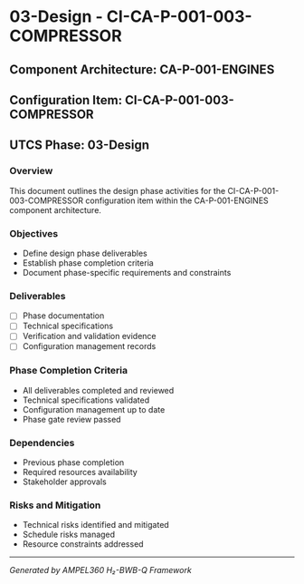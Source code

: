 # 03-Design - CI-CA-P-001-003-COMPRESSOR

## Component Architecture: CA-P-001-ENGINES
## Configuration Item: CI-CA-P-001-003-COMPRESSOR
## UTCS Phase: 03-Design

### Overview
This document outlines the design phase activities for the CI-CA-P-001-003-COMPRESSOR configuration item within the CA-P-001-ENGINES component architecture.

### Objectives
- Define design phase deliverables
- Establish phase completion criteria
- Document phase-specific requirements and constraints

### Deliverables
- [ ] Phase documentation
- [ ] Technical specifications
- [ ] Verification and validation evidence
- [ ] Configuration management records

### Phase Completion Criteria
- All deliverables completed and reviewed
- Technical specifications validated
- Configuration management up to date
- Phase gate review passed

### Dependencies
- Previous phase completion
- Required resources availability
- Stakeholder approvals

### Risks and Mitigation
- Technical risks identified and mitigated
- Schedule risks managed
- Resource constraints addressed

---
*Generated by AMPEL360 H₂-BWB-Q Framework*
